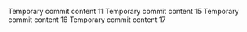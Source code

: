 Temporary commit content 11
Temporary commit content 15
Temporary commit content 16
Temporary commit content 17
